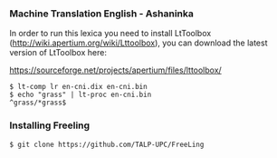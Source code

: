 ### Machine Translation English - Ashaninka 

In order to run this lexica you need to install LtToolbox (http://wiki.apertium.org/wiki/Lttoolbox), you can download the latest version of LtToolbox here:

https://sourceforge.net/projects/apertium/files/lttoolbox/


```
$ lt-comp lr en-cni.dix en-cni.bin
$ echo "grass" | lt-proc en-cni.bin
^grass/*grass$
```
### Installing Freeling 

```
$ git clone https://github.com/TALP-UPC/FreeLing

```
